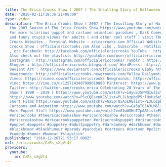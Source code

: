 ```yaml
---
title: The Erica Crooks Show ( 2007 ) The Insulting Story of Halloween
date: "2020-02-11T18:36:21+08:00"
type: video
description: 'The Erica Crooks Show ( 2007 ) The Insulting Story of Halloween From
  the 2007 Season of The Erica Crooks Show https://www.youtube.com/watch?v=OFOJI1SFSt0&list=PLJLbzpbdP5rlHT7Xm6WNl1CQx9Pv4Q6S6
  For more hilarious puppet and cartoon animation parodies , Dark Comedy humor , satires
  and funny stupid videos for adults ( and other cool stuff ) visit The Official Erica
  Crooks Websites : Personal Website : ericacrooks.com Official Website for The Erica
  Crooks Show : officialericcrooks.com Also Like , Subscribe , Notification Bell thingy
  , etc Facebook: http://facebook.com/officialericcrooks YouTube : http://youtube.com/user/officialericcrooks/videos
  Also check out the playlists http://youtube.com/user/officialericcrooks/playlists
  Instagram : http://Instagram.com/officialericcrooks/ Tumblr : https://officialericcrooks.tumblr.com/
  Blogger : http://officialericcrooks.blogspot.com/ WordPress: https://officialericcrooks.wordpress.com
  Deviant Art : https://www.deviantart.com/officialericcrooks Giphy https://giphy.com/channel/ericacrooks
  Newgrounds: http://officialericcrooks.newgrounds.com/follow Dailymotion : http://www.dailymotion.com/user/officialericcrooks/1
  Vimeo: https://vimeo.com/officialericcrooks Newgrounds: http://officialericcrooks.newgrounds.com
  Vine: https://vine.co/u/1257143407999610880 Pinterest: https://www.pinterest.com/officialec1/
  Twitter: http://twitter.com/crooks_erica Celebrating 20 Years of The Erica Crooks
  Show ( 1999 - 2019 ) https://www.youtube.com/watch?v=iAyuSJ5FWdI&list=PLJLbzpbdP5rlZadbTcja_61CDqfMZdngC
  https://www.youtube.com/watch?v=PSzCQEsxnKE&list=PLJLbzpbdP5rlHyHz6e50XDk6UuQ5mi_8R
  Short Films https://www.youtube.com/watch?v=Ga5pT85A3LM&list=PLJLbzpbdP5rnQ4F0a9BOFEZ0OvvSK_ygK
  Cartoons and Animation https://www.youtube.com/watch?v=Ga5pT85A3LM&list=PLJLbzpbdP5rm3Uof6NGtpgWsClgkO2wDT
  More Puppet Stuff https://www.youtube.com/watch?v=81wWSHnT7pA&list=PLJLbzpbdP5rk29aoKHfNFv_8g5gTSYRqq
  #ericacrooks #theericacrooksshow #ericacrooksshow #ericcrooks #theericcrooksshow
  #ericcrooksshow #ericacrookspuppeteer #ericacrookspuppet #ericacrookspuppets #satire
  #puppet #puppets #puppetry #adultpuppetry #darkcomedy #darkhumor #darkhumour #blackcomedy
  #blackhumor #blackhumour #parody #parodies #cartoons #cartoon #politicalsatire #funny
  #comedy #humor #humour #slapstick'
publishdate: "2018-12-26T21:53:17.000Z"
url: /ericacrooks/CzRs_sXgVt4/
providers:
  youtube:
    id: CzRs_sXgVt4
---
```


